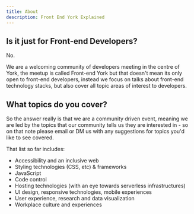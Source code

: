 ```yaml
---
title: About
description: Front End York Explained
---
```


## Is it just for Front-end Developers?

No.

We are a welcoming community of developers meeting in the centre of York, the meetup is called Front-end York but that doesn't mean its only open to front-end developers, instead we focus on talks about front-end technology stacks, but also cover all topic areas of interest to developers.

## What topics do you cover?

So the answer really is that we are a community driven event, meaning we are led by the topics that our community tells us they are interested in - so on that note please email or DM us with any suggestions for topics you'd like to see covered.

That list so far includes:

* Accessibility and an inclusive web
* Styling technologies (CSS, etc) & frameworks
* JavaScript
* Code control
* Hosting technologies (with an eye towards serverless infrastructures)
* UI design, responsive technologies, mobile experiences
* User experience, research and data visualization
* Workplace culture and experiences
